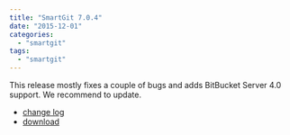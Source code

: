 ```yaml
---
title: "SmartGit 7.0.4"
date: "2015-12-01"
categories: 
  - "smartgit"
tags: 
  - "smartgit"
---
```


This release mostly fixes a couple of bugs and adds BitBucket Server 4.0 support. We recommend to update.

- [change log](http://www.syntevo.com/smartgit/changelog.txt)
- [download](http://www.syntevo.com/smartgit/download)
